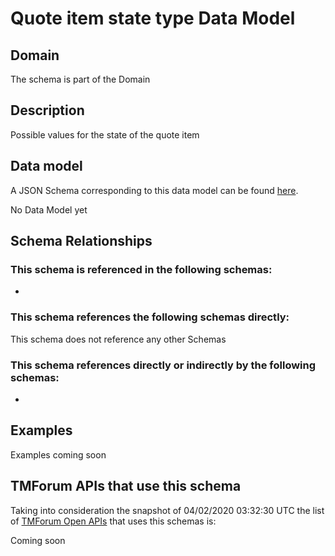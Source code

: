 # Quote item state type Data Model

## Domain

The  schema is part of the  Domain

## Description

Possible values for the state of the quote item

## Data model

A JSON Schema corresponding to this data model can be found
[here](https://github.com/tmforum-rand/schemas/blob/candidates/Product/QuoteItemStateType.schema.json).

No Data Model yet

## Schema Relationships

### This schema is referenced in the following schemas:

-

### This schema references the following schemas directly:

This schema does not reference any other Schemas

### This schema references directly or indirectly by the following schemas:

-



## Examples

Examples coming soon

## TMForum APIs that use this schema

Taking into consideration the snapshot of 04/02/2020 03:32:30 UTC the list of [TMForum Open APIs](https://www.tmforum.org/open-apis/) that uses this schemas is:

Coming soon